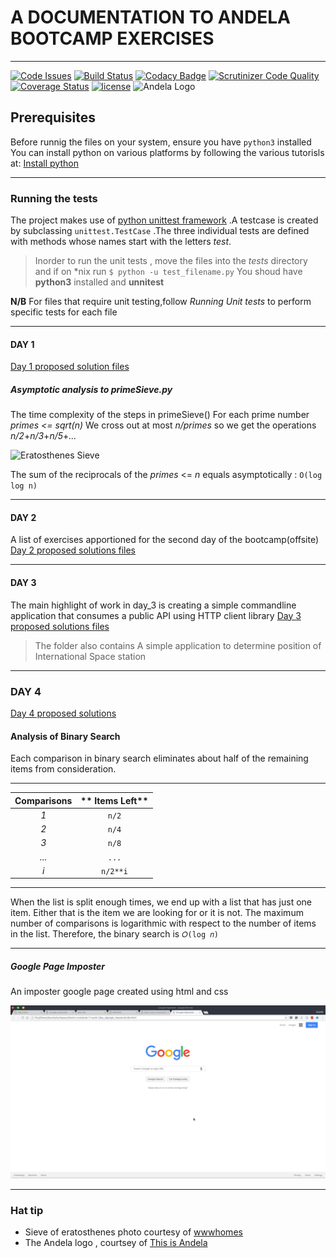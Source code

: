 # A DOCUMENTATION TO ANDELA BOOTCAMP EXERCISES

---
[![Code Issues](https://www.quantifiedcode.com/api/v1/project/836ca71ebd684d65b9f249d4dbe649f4/badge.svg)](https://www.quantifiedcode.com/app/project/836ca71ebd684d65b9f249d4dbe649f4)
[![Build Status](https://travis-ci.org/daumie/dominic-motuka-bc17-week-1.svg?branch=master)](https://travis-ci.org/daumie/dominic-motuka-bc17-week-1)
[![Codacy Badge](https://api.codacy.com/project/badge/Grade/98c47a3fd3ee4b23bf02b3c446c13568)](https://www.codacy.com/app/daumie/dominic-motuka-bc17-week-1?utm_source=github.com&amp;utm_medium=referral&amp;utm_content=daumie/dominic-motuka-bc17-week-1&amp;utm_campaign=Badge_Grade)
[![Scrutinizer Code Quality](https://scrutinizer-ci.com/g/daumie/dominic-motuka-bc17-week-1/badges/quality-score.png?b=master)](https://scrutinizer-ci.com/g/daumie/dominic-motuka-bc17-week-1/?branch=master)
[![Coverage Status](https://coveralls.io/repos/github/daumie/dominic-motuka-bc17-week-1/badge.svg?branch=master)](https://coveralls.io/github/daumie/dominic-motuka-bc17-week-1?branch=master)
[![license](https://img.shields.io/github/license/mashape/apistatus.svg)](https://opensource.org/licenses/MIT)
![Andela Logo](https://3xyh3sqxv063a8xzo5uk2zn1-wpengine.netdna-ssl.com/wp-content/uploads/2016/01/Andela-logo-landscape-blue-400px.png)

## Prerequisites

Before runnig the files on your system, ensure you have `python3` installed
You can install python on various platforms by following the various tutorisls at: [Install python](https://www.python.org/)

---

### Running the tests

The project makes use of [python unittest framework](https://docs.python.org/3/library/unittest.html) .A testcase is created by subclassing `unittest.TestCase` .The three individual tests are defined with methods whose names start with the letters *test*.
>Inorder to run the unit tests , move the files into the *tests* directory and
>if on *nix run `$ python -u test_filename.py`
> You shoud have **python3** installed and **unnitest**

**N/B**
 For files that require unit testing,follow *Running Unit tests* to perform specific tests for each file

---

#### DAY 1

[Day 1 proposed solution files](https://github.com/daumie/dominic-motuka-bc17-week-1/tree/master/day_1)

##### Asymptotic analysis to primeSieve.py

The time complexity of the steps in primeSieve()
For each prime number
*primes <= sqrt(n)*
We cross out at most *n/primes* so we get the operations
*n/2*+*n/3*+*n/5*+*...*

![Eratosthenes Sieve](http://wwwhomes.uni-bielefeld.de/achim/icons/cross.gif)

The sum of the reciprocals of the *primes* <= *n* equals asymptotically :
        ```O(log log n)```

---

#### DAY 2

A list of exercises apportioned for the second day of the bootcamp(offsite)
[Day 2 proposed solutions files](https://github.com/daumie/dominic-motuka-bc17-week-1/tree/master/day_2) 

---

#### DAY 3

The main highlight of work in day_3 is creating a simple commandline application that consumes a public API using HTTP client library
[Day 3 proposed solutions files](https://github.com/daumie/dominic-motuka-bc17-week-1/tree/master/day_3)

> The folder also contains A simple application to determine position of 
> International Space station


---

### DAY 4

[Day 4 proposed solutions](https://github.com/daumie/dominic-motuka-bc17-week-1/tree/master/day_4) 

#### Analysis of  Binary Search

Each comparison in binary search eliminates about half of the remaining items from consideration. 

---

| **Comparisons** | ** Items Left** |
|:--------------:|:--------------:|
|      *1*         |        `n/2`     |
|      *2*         |        `n/4`     |
|      *3*         |        `n/8`     |
|      *...*       |        `...`     |
|      *i*         |        `n/2**i`  |

---
When the list is split enough times, we end up with a list that has just one item.  Either that is the item we are looking for or it is not. The maximum
number of comparisons is logarithmic with respect to the number of items in the list. Therefore, the binary search is ```𝑂(log 𝑛)```

---


##### Google Page Imposter

An imposter google page created using html and css

![google_imposter](day_4/google_imposter/assets/img/google_imposter.png)

---

### Hat tip

- Sieve of eratosthenes photo courtesy of [wwwhomes](http://wwwhomes.uni-bielefeld.de/achim/prime_sieve.html)
- The Andela logo , courtsey of [This is Andela](https://andela.com/blog/this-is-andela/)



